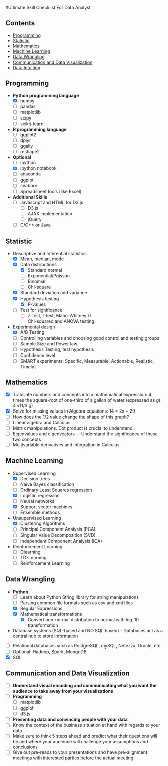 #Ultimate Skill Checklist For Data Analyst

## Contents
- [Programming](#programming)
- [Statistic](#statistic)
- [Mathematics](#mathematics)
- [Machine Learning](#machine-learning)
- [Data Wrangling](#data-wrangling)
- [Communication and Data Visualization](#communication-and-data-visualization)
- [Data Intuition](#data-intuition)

## Programming
- **Python programming language**
  - [x] numpy
  - [ ] pandas
  - [ ] matplotlib
  - [ ] scipy
  - [ ] scikit-learn
- **R programming language**
  - [ ] ggplot2
  - [ ] dplyr
  - [ ] ggally
  - [ ] reshape2
- **Optional**
    - [ ] ipython
    - [x] ipython notebook
    - [ ] anaconda
    - [ ] ggplot
    - [ ] seaborn
  - [ ] Spreadsheet tools (like Excel)
- **Additional Skills**
  - [ ] Javascript and HTML for D3.js
    - [ ] D3.js
    - [ ] AJAX implementation
    - [ ] jQuery
  - [ ] C/C++ or Java

## Statistic
- Descriptive and Inferential statistics
  - [x] Mean, median, mode
  - [x] Data distributions
    - [x] Standard normal
    - [ ] Exponential/Poisson
    - [ ] Binomial
    - [ ] Chi-square
  - [x] Standard deviation and variance
  - [x] Hypothesis testing
    - [x] P-values
  - [ ] Test for significance
    - [ ] Z-test, t-test, Mann-Whitney U
    - [ ] Chi-squared and ANOVA testing
- Experimental design
  - [x] A/B Testing
  - [ ] Controlling variables and choosing good control and testing groups
  - [ ] Sample Size and Power law
  - [ ] Hypothesis Testing, test hypothesis
  - [ ] Confidence level
  - [ ] SMART experiments: Specific, Measurable, Actionable, Realistic, Timely]

## Mathematics
- [x] Translate numbers and concepts into a mathematical expression: 4 times the square-root of one-third of a gallon of water (expressed as g): 4 √(1/3 g)
- [x] Solve for missing values in Algebra equations: 14 = 2x + 29
- [ ] How does the 1/2 value change the shape of this graph?
- [ ] Linear algebra and Calculus
- [ ] Matrix manipulations. Dot product is crucial to understand.
- [ ] Eigenvalues and eigenvectors -- Understand the significance of these two concepts
- [ ] Multivariable derivatives and integration in Calculus

## Machine Learning
- Supervised Learning
  - [x] Decision trees
  - [ ] Naive Bayes classification
  - [ ] Ordinary Least Squares regression
  - [x] Logistic regression
  - [ ] Neural networks
  - [x] Support vector machines
  - [ ] Ensemble methods
- Unsupervised Learning
  - [x] Clustering Algorithms
  - [ ] Principal Component Analysis (PCA)
  - [ ] Singular Value Decomposition (SVD)
  - [ ] Independent Component Analysis (ICA)
- Reinforcement Learning
    - [ ] Qlearning
    - [ ] TD-Learning
    - [ ] Reinforcement Learning

## Data Wrangling
- **Python**
  - [ ] Learn about Python String library for string manipulations
  - [ ] Parsing common file formats such as csv and xml files
  - [x] Regular Expressions
  - [x] Mathematical transformations
    - [x] Convert non-normal distribution to normal with log-10 transformation
- Database systems (SQL-based and NO SQL based) - Databases act as a central hub to store information
 - [ ] Relational databases such as PostgreSQL, mySQL, Netezza, Oracle, etc.
 - [ ] Optional: Hadoop, Spark, MongoDB
- [x] SQL

## Communication and Data Visualization
- [ ] **Understand visual encoding and communicating what you want the audience to take away from your visualizations**
- [ ] **Programming**
  - [ ] matplotlib
  - [ ] ggplot
  - [ ] d3.js
- [ ]  **Presenting data and convincing people with your data**
  - [ ] Know the context of the business situation at hand with regards to your data
  - [ ] Make sure to think 5 steps ahead and predict what their questions will be and where your audience will challenge your assumptions and conclusions
  - [ ] Give out pre-reads to your presentations and have pre-alignment meetings with interested parties before the actual meeting

